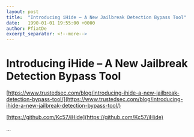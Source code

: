 ```yaml
---
layout: post
title:  "Introducing iHide – A New Jailbreak Detection Bypass Tool"
date:   1990-01-01 19:55:00 +0000
author: PfiatDe
excerpt_separator: <!--more-->
---
```


# Introducing iHide – A New Jailbreak Detection Bypass Tool

[https://www.trustedsec.com/blog/introducing-ihide-a-new-jailbreak-detection-bypass-tool/](https://www.trustedsec.com/blog/introducing-ihide-a-new-jailbreak-detection-bypass-tool/)

[https://github.com/Kc57/iHide](https://github.com/Kc57/iHide)

...
<!--more-->
